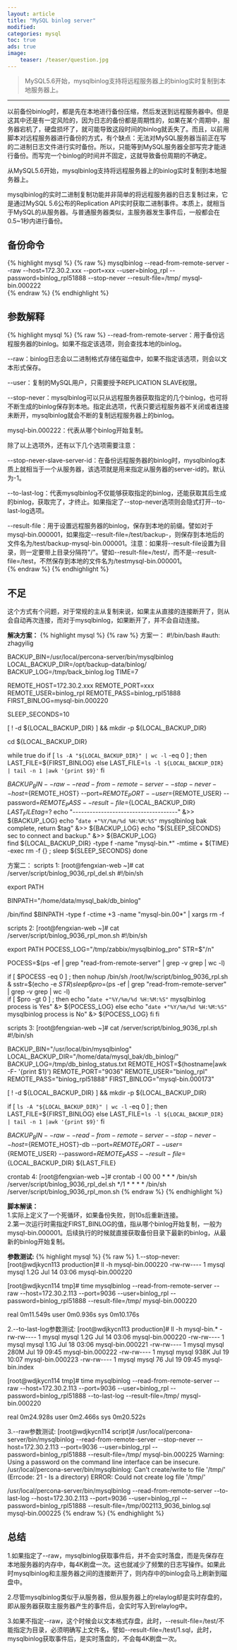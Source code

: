 ```yaml
---
layout: article
title: "MySQL binlog server"
modified:
categories: mysql
toc: true
ads: true
image:
    teaser: /teaser/question.jpg
---   
```

> MySQL5.6开始，mysqlbinlog支持将远程服务器上的binlog实时复制到本地服务器上。   

---  

以前备份binlog时，都是先在本地进行备份压缩，然后发送到远程服务器中。但是这其中还是有一定风险的，因为日志的备份都是周期性的，如果在某个周期中，服务器宕机了，硬盘损坏了，就可能导致这段时间的binlog就丢失了。而且，以前用脚本对远程服务器进行备份的方式，有个缺点：无法对MySQL服务器当前正在写的二进制日志文件进行实时备份。所以，只能等到MySQL服务器全部写完才能进行备份。而写完一个binlog的时间并不固定，这就导致备份周期的不确定。

从MySQL5.6开始，mysqlbinlog支持将远程服务器上的binlog实时复制到本地服务器上。

mysqlbinlog的实时二进制复制功能并非简单的将远程服务器的日志复制过来，它是通过MySQL 5.6公布的Replication API实时获取二进制事件。本质上，就相当于MySQL的从服务器。与普通服务器类似，主服务器发生事件后，一般都会在0.5~1秒内进行备份。

## 备份命令   
{% highlight mysql %}
{% raw %}
mysqlbinlog --read-from-remote-server --raw --host=172.30.2.xxx --port=xxx --user=binlog_rpl --password=binlog_rpl51888  --stop-never  --result-file=/tmp/ mysql-bin.000222   
{% endraw %}
{% endhighlight %}   
## 参数解释    
{% highlight mysql %}
{% raw %}
--read-from-remote-server：用于备份远程服务器的binlog。如果不指定该选项，则会查找本地的binlog。  

--raw：binlog日志会以二进制格式存储在磁盘中，如果不指定该选项，则会以文本形式保存。  

--user：复制的MySQL用户，只需要授予REPLICATION SLAVE权限。  

--stop-never：mysqlbinlog可以只从远程服务器获取指定的几个binlog，也可将不断生成的binlog保存到本地。指定此选项，代表只要远程服务器不关闭或者连接未断开，mysqlbinlog就会不断的复制远程服务器上的binlog。  

mysql-bin.000222：代表从哪个binlog开始复制。  

除了以上选项外，还有以下几个选项需要注意：   

--stop-never-slave-server-id：在备份远程服务器的binlog时，mysqlbinlog本质上就相当于一个从服务器，该选项就是用来指定从服务器的server-id的。默认为-1。    
 
--to-last-log：代表mysqlbinlog不仅能够获取指定的binlog，还能获取其后生成的binlog，获取完了，才终止。如果指定了--stop-never选项则会隐式打开--to-last-log选项。    

--result-file：用于设置远程服务器的binlog，保存到本地的前缀。譬如对于mysql-bin.000001，如果指定--result-file=/test/backup-，则保存到本地后的文件名为/test/backup-mysql-bin.000001。注意：如果将--result-file设置为目录，则一定要带上目录分隔符"/"。譬如--result-file=/test/，而不是--result-file=/test，不然保存到本地的文件名为/testmysql-bin.000001。    
{% endraw %}
{% endhighlight %}

## 不足  
这个方式有个问题，对于常规的主从复制来说，如果主从直接的连接断开了，则从会自动再次连接，而对于mysqlbinlog，如果断开了，并不会自动连接。  

**解决方案：**
{% highlight mysql %}
{% raw %}
方案一：
#!/bin/bash 
#auth: zhagyilig

BACKUP_BIN=/usr/local/percona-server/bin/mysqlbinlog
LOCAL_BACKUP_DIR=/opt/backup-data/binlog/
BACKUP_LOG=/tmp/back_binlog.log
TIME=7

REMOTE_HOST=172.30.2.xxx
REMOTE_PORT=xxx
REMOTE_USER=binlog_rpl
REMOTE_PASS=binlog_rpl51888
FIRST_BINLOG=mysql-bin.000220

SLEEP_SECONDS=10

[ ! -d ${LOCAL_BACKUP_DIR} ] && mkdir -p ${LOCAL_BACKUP_DIR}

cd ${LOCAL_BACKUP_DIR}

while true
do
  if [ `ls -A "${LOCAL_BACKUP_DIR}" | wc -l` -eq 0 ] ; then
     LAST_FILE=${FIRST_BINLOG}
  else
     LAST_FILE=`ls -l ${LOCAL_BACKUP_DIR} | tail -n 1 |awk '{print $9}'`
  fi

  ${BACKUP_BIN} --raw --read-from-remote-server --stop-never --host=${REMOTE_HOST} --port=${REMOTE_PORT} --user=${REMOTE_USER} --password=${REMOTE_PASS}  --result-file=${LOCAL_BACKUP_DIR} ${LAST_FILE}
  tag=$?
  echo "-------------------------------------"  &>> ${BACKUP_LOG}
  echo "`date +"%Y/%m/%d %H:%M:%S"` mysqlbinlog bak complete, return $tag" &>> ${BACKUP_LOG}
  echo "${SLEEP_SECONDS} sec to connect and backup." &>> ${BACKUP_LOG}  
  find ${LOCAL_BACKUP_DIR} -type f -name "mysql-bin.*" -mtime + ${TIME} -exec rm -f {} \;
  sleep ${SLEEP_SECONDS}
done

方案二：
scripts 1:
[root@fengxian-web ~]#  cat /server/script/binlog_9036_rpl_del.sh
#!/bin/sh

export PATH

BINPATH="/home/data/mysql_bak/db_binlog"

/bin/find  $BINPATH -type f -ctime +3 -name "mysql-bin.00*" | xargs rm -f

scripts 2:
[root@fengxian-web ~]# cat /server/script/binlog_9036_rpl_mon.sh
#!/bin/sh

export PATH
POCESS_LOG="/tmp/zabbix/mysqlbinlog_pro"
STR=$"/n"

POCESS=$(ps -ef | grep "read-from-remote-server" | grep -v grep | wc -l)

if [ $POCESS -eq 0 ] ; then
    nohup /bin/sh /root/lw/script/binlog_9036_rpl.sh & 
    sstr=$(echo -e $STR)
    sleep 6
    pro=$(ps -ef | grep "read-from-remote-server" | grep -v grep | wc -l)   
    if [ $pro -gt 0 ] ; then
	echo "`date +"%Y/%m/%d %H:%M:%S"` mysqlbinlog process is Yes" &> ${POCESS_LOG}
    else
	echo "`date +"%Y/%m/%d %H:%M:%S"` mysqlbinlog process is No"  &> ${POCESS_LOG}
    fi
fi

scripts 3:
[root@fengxian-web ~]# cat /server/script/binlog_9036_rpl.sh
#!/bin/sh

BACKUP_BIN="/usr/local/bin/mysqlbinlog"
LOCAL_BACKUP_DIR="/home/data/mysql_bak/db_binlog/"
BACKUP_LOG=/tmp/db_binlog_status.txt
REMOTE_HOST=$(hostname|awk -F- '{print $1}')
REMOTE_PORT="9036"
REMOTE_USER="binlog_rpl"
REMOTE_PASS="binlog_rpl51888"
FIRST_BINLOG="mysql-bin.000173"

[ ! -d ${LOCAL_BACKUP_DIR} ] && mkdir -p ${LOCAL_BACKUP_DIR}

if [ `ls -A "${LOCAL_BACKUP_DIR}" | wc -l` -eq 0 ] ; then
   LAST_FILE=${FIRST_BINLOG}
else
   LAST_FILE=`ls -l ${LOCAL_BACKUP_DIR} | tail -n 1 |awk '{print $9}'`
fi

${BACKUP_BIN} --raw --read-from-remote-server --stop-never --host=${REMOTE_HOST}-db --port=${REMOTE_PORT} --user=${REMOTE_USER} --password=${REMOTE_PASS}  --result-file=${LOCAL_BACKUP_DIR} ${LAST_FILE}

crontab 4:
[root@fengxian-web ~]# crontab -l
00 00 * * * /bin/sh /server/script/binlog_9036_rpl_del.sh
*/1 * * * * /bin/sh /server/script/binlog_9036_rpl_mon.sh
{% endraw %}
{% endhighlight %}  

**脚本解读：**  
1.实际上定义了一个死循环，如果备份失败，则10s后重新连接。  
2.第一次运行时需指定FIRST_BINLOG的值，指从哪个binlog开始复制，一般为mysql-bin.000001。后续执行的时候就直接获取备份目录下最新的binlog，从最新的binlog开始复制。  

**参数测试:**
{% highlight mysql %}
{% raw %}
1.--stop-never:
[root@wdjkycn113 production]#   ll -h mysql-bin.000220
-rw-rw---- 1 mysql mysql 1.2G Jul 14 03:06 mysql-bin.000220

[root@wdjkycn114 tmp]#  time mysqlbinlog --read-from-remote-server --raw --host=172.30.2.113 --port=9036 --user=binlog_rpl --password=binlog_rpl51888   --result-file=/tmp/ mysql-bin.000220

real	0m11.549s
user	0m0.936s
sys		0m10.176s
 
2.--to-last-log参数测试:
[root@wdjkycn113 production]#   ll -h mysql-bin.*
-rw-rw---- 1 mysql mysql 1.2G Jul 14 03:06 mysql-bin.000220
-rw-rw---- 1 mysql mysql 1.1G Jul 18 03:06 mysql-bin.000221
-rw-rw---- 1 mysql mysql 280M Jul 19 09:45 mysql-bin.000222
-rw-rw---- 1 mysql mysql 938K Jul 19 10:07 mysql-bin.000223
-rw-rw---- 1 mysql mysql   76 Jul 19 09:45 mysql-bin.index

[root@wdjkycn114 tmp]#  time mysqlbinlog --read-from-remote-server --raw --host=172.30.2.113 --port=9036 --user=binlog_rpl --password=binlog_rpl51888  --to-last-log  --result-file=/tmp/ mysql-bin.000220

real	0m24.928s
user	0m2.466s
sys		0m20.522s

3.--raw参数测试:
[root@wdjkycn114 script]#   /usr/local/percona-server/bin/mysqlbinlog  --read-from-remote-server --stop-never --host=172.30.2.113 --port=9036 --user=binlog_rpl --password=binlog_rpl51888 --result-file=/tmp/ mysql-bin.000225
Warning: Using a password on the command line interface can be insecure.
/usr/local/percona-server/bin/mysqlbinlog: Can't create/write to file '/tmp/' (Errcode: 21 - Is a directory)
ERROR: Could not create log file '/tmp/'  

/usr/local/percona-server/bin/mysqlbinlog  --read-from-remote-server --to-last-log --host=172.30.2.113 --port=9036 --user=binlog_rpl --password=binlog_rpl51888 --result-file=/tmp/002113_9036_binlog.sql  mysql-bin.000225 
{% endraw %}
{% endhighlight %}  

## 总结
1.如果指定了--raw，mysqlbinlog获取事件后，并不会实时落盘，而是先保存在本地服务器的内存中，每4K刷盘一次。这也就减少了频繁的日志写操作。如果此时mysqlbinlog和主服务器之间的连接断开了，则内存中的binlog会马上刷新到磁盘中。       

2.尽管mysqlbinlog类似于从服务器，但从服务器上的relaylog却是实时存盘的，即从服务器获取主服务器产生的事件后，会实时写入到relaylog中。       

3.如果不指定--raw，这个时候会以文本格式存盘，此时，--result-file=/test/不能指定为目录，必须明确写上文件名，譬如--result-file=/test/1.sql，此时，mysqlbinlog获取事件后，是实时落盘的，不会每4K刷盘一次。       
